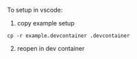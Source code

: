 To setup in vscode:

1. copy example setup
```
cp -r example.devcontainer .devcontainer
```
2. reopen in dev container